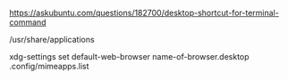 https://askubuntu.com/questions/182700/desktop-shortcut-for-terminal-command

/usr/share/applications

xdg-settings set default-web-browser name-of-browser.desktop
.config/mimeapps.list

